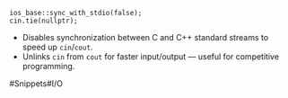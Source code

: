 ```
ios_base::sync_with_stdio(false);
cin.tie(nullptr);
```
- Disables synchronization between C and C++ standard streams to speed up `cin`/`cout`.
- Unlinks `cin` from `cout` for faster input/output — useful for competitive programming.

#Snippets#I/O